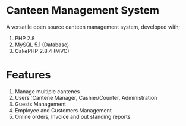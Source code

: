 # Canteen Management System

A versatile open source canteen management system, developed with;
1. PHP 2.8
2. MySQL 5.1 (Database)
3. CakePHP 2.8.4 (MVC)

# Features
1. Manage multiple cantenes
2. Users :Cantene Manager, Cashier/Counter, Administration
3. Guests Management
4. Employee and Customers Management
5. Online orders, Invoice and out standing reports
